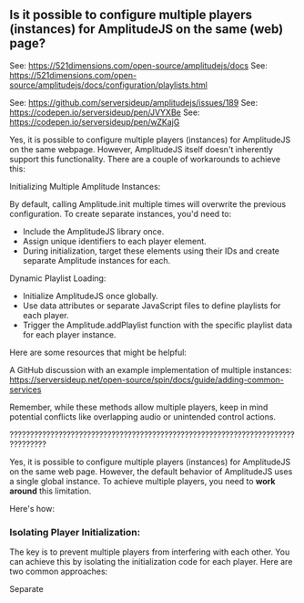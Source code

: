 ## Is it possible to configure multiple players (instances) for AmplitudeJS on the same (web) page?

See: https://521dimensions.com/open-source/amplitudejs/docs
See: https://521dimensions.com/open-source/amplitudejs/docs/configuration/playlists.html

See: https://github.com/serversideup/amplitudejs/issues/189
See: https://codepen.io/serversideup/pen/JVYXBe
See: https://codepen.io/serversideup/pen/wZKajG


Yes, it is possible to configure multiple players (instances) for AmplitudeJS
on the same webpage. However, AmplitudeJS itself doesn't inherently support
this functionality. There are a couple of workarounds to achieve this:

Initializing Multiple Amplitude Instances:

By default, calling Amplitude.init multiple times will overwrite the previous
configuration. To create separate instances, you'd need to:

* Include the AmplitudeJS library once.
* Assign unique identifiers to each player element.
* During initialization, target these elements using their IDs and create
  separate Amplitude instances for each.

Dynamic Playlist Loading:

* Initialize AmplitudeJS once globally.
* Use data attributes or separate JavaScript files to define playlists
  for each player.
* Trigger the Amplitude.addPlaylist function with the specific playlist
  data for each player instance.

Here are some resources that might be helpful:

A GitHub discussion with an example implementation of multiple
instances: https://serversideup.net/open-source/spin/docs/guide/adding-common-services

Remember, while these methods allow multiple players, keep in mind potential
conflicts like overlapping audio or unintended control actions.





???????????????????????????????????????????????????????????????????????????????

Yes, it is possible to configure multiple players (instances) for AmplitudeJS
on the same web page. However, the default behavior of AmplitudeJS uses a
single global instance. To achieve multiple players, you need to **work around**
this limitation.

Here's how:

###  Isolating Player Initialization:

The key is to prevent multiple players from interfering with each other. You
can achieve this by isolating the initialization code for each player. Here are
two common approaches:

Separate **<script>** tags:

Include the AmplitudeJS library and player initialization code for each
player in separate <script> tags. This ensures each player has its own
isolated scope.

Immediately Invoked Function Expression (IIFE):

Wrap the initialization code for each player in an IIFE. This creates a
closure, encapsulating variables and preventing them from leaking into the
global scope.

### Unique Player Selectors and Data Attributes:

Make sure each player has a unique HTML element to target during
initialization. Use CSS selectors or data attributes to differentiate
them.

Here's an example using data attributes:

``` html
<div id="player1" data-amplitude-playlist="[ ...playlist data... ]"></div>
<div id="player2" data-amplitude-playlist="[ ...playlist data... ]"></div>

<script src="https://cdn.jsdelivr.net/npm/amplitudejs@latest/dist/amplitude.min.js"></script>
<script>
(function() {
  const player1 = Amplitude.init({
    container: '#player1'
  });
  // ... player1 configuration and event listeners ...
})();

(function() {
  const player2 = Amplitude.init({
    container: '#player2'
  });
  // ... player2 configuration and event listeners ...
})();
</script>
```


### Custom Events (Optional):

If you need communication between players, consider using custom events.
You can trigger events on one player and listen for them on another.
This allows for more complex interactions.

Remember:

* Refer to the AmplitudeJS documentation for detailed configuration options:
  https://521dimensions.com/open-source/amplitudejs/docs

* This approach requires careful management of player initialization and
  data attributes to ensure each player operates independently.

